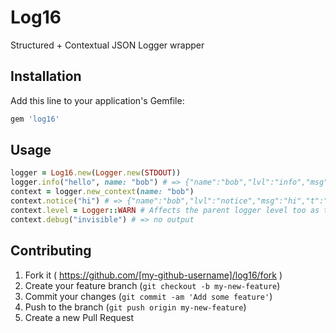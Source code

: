# Log16

Structured + Contextual JSON Logger wrapper

## Installation

Add this line to your application's Gemfile:

```ruby
gem 'log16'
```

## Usage

```ruby
logger = Log16.new(Logger.new(STDOUT))
logger.info("hello", name: "bob") # => {"name":"bob","lvl":"info","msg":"hello","t":"2015-03-18T15:52:45+11:00"}
context = logger.new_context(name: "bob")
context.notice("hi") # => {"name":"bob","lvl":"notice","msg":"hi","t":"2015-03-18T15:52:45+11:00"}
context.level = Logger::WARN # Affects the parent logger level too as they share the object
context.debug("invisible") # => no output
```

## Contributing

1. Fork it ( https://github.com/[my-github-username]/log16/fork )
2. Create your feature branch (`git checkout -b my-new-feature`)
3. Commit your changes (`git commit -am 'Add some feature'`)
4. Push to the branch (`git push origin my-new-feature`)
5. Create a new Pull Request
